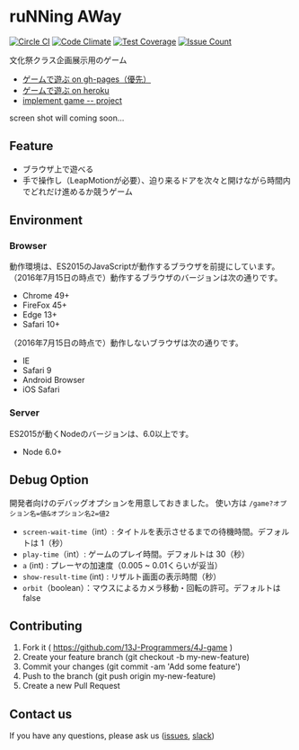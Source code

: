 # ruNNing AWay

[![Circle CI](https://circleci.com/gh/13J-Programmers/4J-game/tree/master.svg?style=shield)](https://circleci.com/gh/13J-Programmers/4J-game/tree/master)
[![Code Climate](https://codeclimate.com/github/13J-Programmers/4J-game/badges/gpa.svg)](https://codeclimate.com/github/13J-Programmers/4J-game)
[![Test Coverage](https://codeclimate.com/github/13J-Programmers/4J-game/badges/coverage.svg)](https://codeclimate.com/github/13J-Programmers/4J-game/coverage)
[![Issue Count](https://codeclimate.com/github/13J-Programmers/4J-game/badges/issue_count.svg)](https://codeclimate.com/github/13J-Programmers/4J-game)


文化祭クラス企画展示用のゲーム

- [ゲームで遊ぶ on gh-pages（優先）](http://13j-programmers.github.io/4J-game/public/index.html)
- [ゲームで遊ぶ on heroku](http://n4js.herokuapp.com/)
- [implement game -- project](https://github.com/13J-Programmers/4J-game/projects/1)

screen shot will coming soon...

Feature
-------

- ブラウザ上で遊べる
- 手で操作し（LeapMotionが必要）、迫り来るドアを次々と開けながら時間内でどれだけ進めるか競うゲーム

Environment
------------

### Browser

動作環境は、ES2015のJavaScriptが動作するブラウザを前提にしています。
（2016年7月15日の時点で）動作するブラウザのバージョンは次の通りです。

- Chrome 49+
- FireFox 45+
- Edge 13+
- Safari 10+

（2016年7月15日の時点で）動作しないブラウザは次の通りです。

- IE
- Safari 9
- Android Browser
- iOS Safari

### Server

ES2015が動くNodeのバージョンは、6.0以上です。

- Node 6.0+


Debug Option
------------

開発者向けのデバッグオプションを用意しておきました。
使い方は `/game?オプション名=値&オプション名2=値2`

- `screen-wait-time`（int）: タイトルを表示させるまでの待機時間。デフォルトは 1（秒）
- `play-time`（int）: ゲームのプレイ時間。デフォルトは 30（秒）
- `a` (int) : プレーヤの加速度（0.005 ~ 0.01くらいが妥当）
- `show-result-time` (int) : リザルト画面の表示時間（秒）
- `orbit`（boolean）：マウスによるカメラ移動・回転の許可。デフォルトは false


Contributing
------------

1. Fork it ( https://github.com/13J-Programmers/4J-game )
2. Create your feature branch (git checkout -b my-new-feature)
3. Commit your changes (git commit -am 'Add some feature')
4. Push to the branch (git push origin my-new-feature)
5. Create a new Pull Request


Contact us
----------

If you have any questions, please ask us ([issues](https://github.com/13J-Programmers/4J-game/issues), [slack](https://n13decs.slack.com/))
